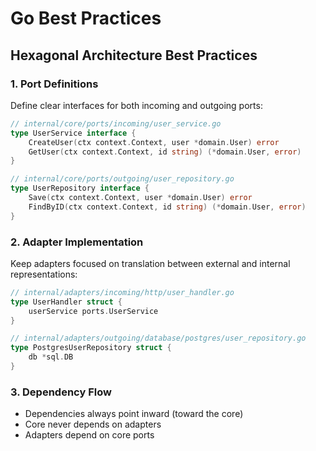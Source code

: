 # Go Best Practices

## Hexagonal Architecture Best Practices

### 1. Port Definitions

Define clear interfaces for both incoming and outgoing ports:

```go
// internal/core/ports/incoming/user_service.go
type UserService interface {
    CreateUser(ctx context.Context, user *domain.User) error
    GetUser(ctx context.Context, id string) (*domain.User, error)
}

// internal/core/ports/outgoing/user_repository.go
type UserRepository interface {
    Save(ctx context.Context, user *domain.User) error
    FindByID(ctx context.Context, id string) (*domain.User, error)
}
```

### 2. Adapter Implementation

Keep adapters focused on translation between external and internal representations:

```go
// internal/adapters/incoming/http/user_handler.go
type UserHandler struct {
    userService ports.UserService
}

// internal/adapters/outgoing/database/postgres/user_repository.go
type PostgresUserRepository struct {
    db *sql.DB
}
```

### 3. Dependency Flow

- Dependencies always point inward (toward the core)
- Core never depends on adapters
- Adapters depend on core ports